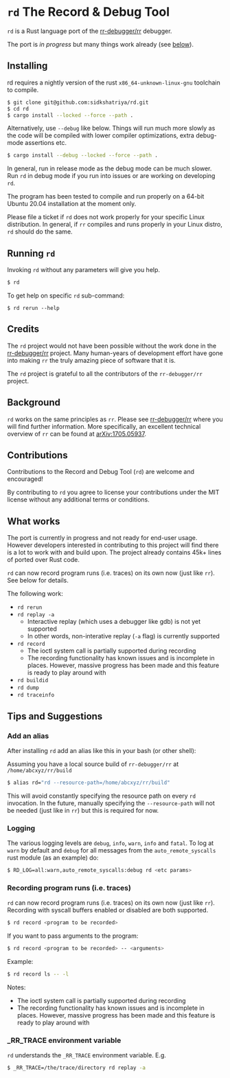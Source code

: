 # `rd` The Record & Debug Tool

`rd` is a Rust language port of the [rr-debugger/rr](https://github.com/rr-debugger/rr) debugger.

The port is  _in progress_ but many things work already (see [below](https://github.com/sidkshatriya/rd#what-works)).

## Installing

rd requires a nightly version of the rust `x86_64-unknown-linux-gnu` toolchain to compile.

```bash
$ git clone git@github.com:sidkshatriya/rd.git
$ cd rd
$ cargo install --locked --force --path .
```

Alternatively, use `--debug` like below. Things will run much more slowly as the code will be compiled with lower compiler optimizations, extra debug-mode assertions etc. 

```bash
$ cargo install --debug --locked --force --path .
```

In general, run in release mode as the debug mode can be much slower. Run `rd` in debug mode if you run into issues or are working on developing `rd`.

The program has been tested to compile and run properly on a 64-bit Ubuntu 20.04 installation at the moment only. 

Please file a ticket if `rd` does not work properly for your specific Linux distribution. In general, if `rr` compiles and runs properly in your Linux distro, `rd` should do the same.

## Running `rd`

Invoking `rd` without any parameters will give you help.
```bash
$ rd
```

To get help on specific `rd` sub-command:
```
$ rd rerun --help
```

## Credits

The `rd` project would not have been possible without the work done in the [rr-debugger/rr](https://github.com/rr-debugger/rr) project. Many human-years of development effort have gone into making `rr` the truly amazing piece of software that it is.

The `rd` project is grateful to all the contributors of the `rr-debugger/rr` project.

## Background 

`rd` works on the same principles as `rr`. Please see [rr-debugger/rr](https://github.com/rr-debugger/rr) where you will find further information. More specifically, an excellent technical overview of `rr` can be found at [arXiv:1705.05937](https://arxiv.org/abs/1705.05937).

## Contributions

Contributions to the Record and Debug Tool (`rd`) are welcome and encouraged!

By contributing to `rd` you agree to license your contributions under the MIT license without any additional terms or conditions.

## What works

The port is currently in progress and not ready for end-user usage. However developers interested in contributing to this project will find there is a lot to work with and build upon. The project already contains 45k+ lines of ported over Rust code.

`rd` can now record program runs (i.e. traces) on its own now (just like `rr`). See below for details.

The following work:
* `rd rerun`
* `rd replay -a`
  * Interactive replay (which uses a debugger like gdb) is not yet supported
  * In other words, non-interative replay (`-a` flag) is currently supported
* `rd record`
  * The ioctl system call is partially supported during recording
  * The recording functionality has known issues and is incomplete in places. However, massive progress has been made and this feature is ready to play around with
* `rd buildid`
* `rd dump`
* `rd traceinfo`

## Tips and Suggestions

### Add an alias
After installing `rd` add an alias like this in your bash (or other shell):

Assuming you have a local source build of `rr-debugger/rr` at `/home/abcxyz/rr/build`

```bash
$ alias rd="rd --resource-path=/home/abcxyz/rr/build"
```

This will avoid constantly specifying the resource path on every `rd` invocation. In the future, manually specifying the `--resource-path` will not be needed (just like in `rr`) but this is required for now.

### Logging

The various logging levels are `debug`, `info`, `warn`, `info` and `fatal`. To log at `warn` by default and `debug` for all messages from the `auto_remote_syscalls` rust module (as an example) do:

```bash
$ RD_LOG=all:warn,auto_remote_syscalls:debug rd <etc params>
```

### Recording program runs (i.e. traces)

`rd` can now record program runs (i.e. traces) on its own now (just like `rr`). Recording with syscall buffers enabled or disabled are both supported. 
 
```bash
$ rd record <program to be recorded>
```
If you want to pass arguments to the program:

```bash
$ rd record <program to be recorded> -- <arguments>
```

Example:
```bash
$ rd record ls -- -l
```

Notes:
  * The ioctl system call is partially supported during recording
  * The recording functionality has known issues and is incomplete in places. However, massive progress has been made and this feature is ready to play around with

### _RR_TRACE environment variable

`rd` understands the `_RR_TRACE` environment variable. E.g.

```bash
$ _RR_TRACE=/the/trace/directory rd replay -a
```
